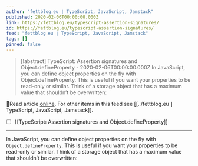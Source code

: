 ```yaml
---
author: "fettblog․eu ∣ TypeScript, JavaScript, Jamstack"
published: 2020-02-06T00:00:00.000Z
link: https://fettblog.eu/typescript-assertion-signatures/
id: https://fettblog.eu/typescript-assertion-signatures/
feed: "fettblog․eu ∣ TypeScript, JavaScript, Jamstack"
tags: []
pinned: false
---
```

> [!abstract] TypeScript: Assertion signatures and Object.defineProperty - 2020-02-06T00:00:00.000Z
> In JavaScript, you can define object properties on the fly with Object.defineProperty. This is useful if you want your properties to be read-only or similar. Think of a storage object that has a maximum value that shouldn’t be overwritten:

🔗Read article [online](https://fettblog.eu/typescript-assertion-signatures/). For other items in this feed see [[../fettblog․eu ∣ TypeScript, JavaScript, Jamstack]].

- [ ] [[TypeScript꞉ Assertion signatures and Object․defineProperty]]
- - -
In JavaScript, you can define object properties on the fly with `Object.defineProperty`. This is useful if you want your properties to be read-only or similar. Think of a storage object that has a maximum value that shouldn’t be overwritten:
